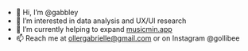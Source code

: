 - 👋 Hi, I’m @gabbley
- 👀 I’m interested in data analysis and UX/UI research
- 🌱 I’m currently helping to expand [musicmin.app](https://www.musicmin.app/)
- 📫 Reach me at ollergabrielle@gmail.com or on Instagram @gollibee

<!---
gabbley/gabbley is a ✨ special ✨ repository because its `README.md` (this file) appears on your GitHub profile.
You can click the Preview link to take a look at your changes.
--->
